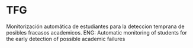 # TFG
Monitorización automática de estudiantes para la deteccion temprana de posibles fracasos academicos. ENG: Automatic monitoring of students for the early detection of possible academic failures
